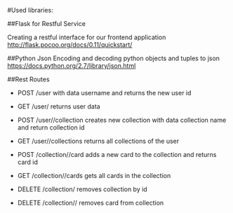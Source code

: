 #Used libraries:

##Flask for Restful Service

Creating a restful interface for our frontend application
http://flask.pocoo.org/docs/0.11/quickstart/

##Python Json
Encoding and decoding python objects and tuples to json
https://docs.python.org/2.7/library/json.html

##Rest Routes
* POST /user with data username and returns the new user id
* GET /user/<id> returns user data
* POST /user/<id>/collection creates new collection with data collection name and return collection id
* GET /user/<id>/collections returns all collections of the user

* POST /collection/<id>/card adds a new card to the collection and returns card id
* GET /collection/<id>/cards gets all cards in the collection
* DELETE /collection/<id> removes collection by id
* DELETE /collection/<id>/<cardId> removes card from collection
